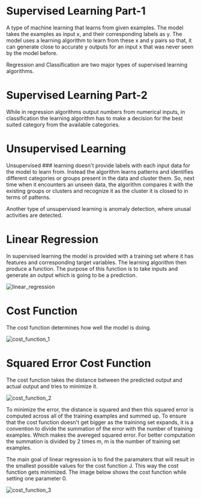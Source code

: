 # Supervised Learning Part-1

A type of machine learning that learns from given examples. The model takes the examples as input x, and their corresponding labels as y. The model uses a learning algorithm to learn from these x and y pairs so that, it can generate close to accurate y outputs for an input x that was never seen by the model before.

Regression and Classification are two major types of supervised learning algorithms.

# Supervised Learning Part-2

While in regression algorithms output numbers from numerical inputs, in classification the learning algorithm has to make a decision for the best suited category from the available categories.

# Unsupervised Learning


Unsupervised ### learning doesn't provide labels with each input data for the model to learn from. Instead the algorithm learns patterns and identifies different categories or groups present in the data and cluster them. So, next time when it encounters an unseen data, the algorithm compares it with the existing groups or clusters and recognize it as the cluster it is closed to in terms of patterns. 

Another type of unsupervised learning is anomaly detection, where unusal activities are detected.

# Linear Regression

In supervised learning the model is provided with a training set where it has features and corresponding target variables. The learning algorithm then produce a function. The purpose of this function is to take inputs and generate an output which is going to be a prediction.

![linear_regression](https://github.com/user-attachments/assets/f2895564-3f79-417e-a6b4-888a97d924ac)

# Cost Function

The cost function determines how well the model is doing.

![cost_function_1](https://github.com/user-attachments/assets/007fb2fd-66cc-40d7-952c-09590c762902)


# Squared Error Cost Function

The cost function takes the distance between the predicted output and actual output and tries to minimize it.

![cost_function_2](https://github.com/user-attachments/assets/b7563ad3-8e3e-4673-a15b-7a731254c06b)

To minimize the error, the distance is squared and then this squared error is computed across all of the training examples and summed up. To ensure that the cost function doesn't get bigger as the traininng set expands, it is a convention to divide the summation of the error with the number of training examples. Which makes the avereged squared error. For better computation the summation is divided by 2 times m, m is the number of training set examples.

The main goal of linear regression is to find the paramaters that will result in the smallest possible values for the cost function J. This way the 
cost function gets minimized. The image below shows the cost function while setting one parameter 0. 


![cost_function_3](https://github.com/user-attachments/assets/3c680713-c7a5-450a-a7fd-5d0292f9ea3b)


